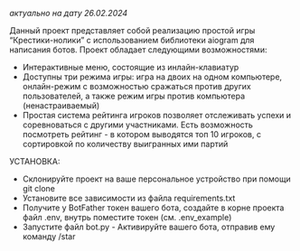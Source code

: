 *актуально на дату 26.02.2024*

Данный проект представляет собой реализацию простой игры “Крестики-нолики” с использованием библиотеки aiogram для написания
ботов. Проект обладает следующими возможностями: 
- Интерактивные меню, состоящие из инлайн-клавиатур
- Доступны три режима игры: игра на двоих на одном компьютере, онлайн-режим с возможностью сражаться против других
пользователей, а также режим игры против компьютера (ненастраиваемый)
- Простая система рейтинга игроков позволяет отслеживать успехи и соревноваться с другими участниками. Есть возможность
посмотреть рейтинг - в котором выводятся топ 10 игроков, с сортировкой по количеству выигранных ими партий

УСТАНОВКА:
- Склонируйте проект на ваше персональное устройство при помощи git clone
-  Установите все зависимости из файла requirements.txt
-  Получите у BotFather токен вашего бота, создайте в корне проекта файл .env, внутрь
поместите токен (см. .env_example)
- Запустите файл bot.py - Активируйте вашего бота, отправив ему команду /star
